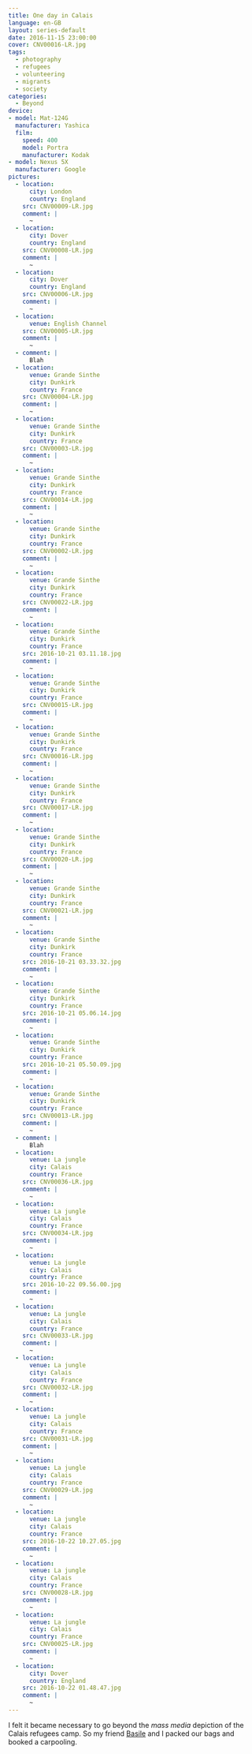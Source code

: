 ```yaml
---
title: One day in Calais
language: en-GB
layout: series-default
date: 2016-11-15 23:00:00
cover: CNV00016-LR.jpg
tags:
  - photography
  - refugees
  - volunteering
  - migrants
  - society
categories:
  - Beyond
device:
- model: Mat-124G
  manufacturer: Yashica
  film:
    speed: 400
    model: Portra
    manufacturer: Kodak
- model: Nexus 5X
  manufacturer: Google
pictures:
  - location:
      city: London
      country: England
    src: CNV00009-LR.jpg
    comment: |
      ~
  - location:
      city: Dover
      country: England
    src: CNV00008-LR.jpg
    comment: |
      ~
  - location:
      city: Dover
      country: England
    src: CNV00006-LR.jpg
    comment: |
      ~
  - location:
      venue: English Channel
    src: CNV00005-LR.jpg
    comment: |
      ~
  - comment: |
      Blah
  - location:
      venue: Grande Sinthe
      city: Dunkirk
      country: France
    src: CNV00004-LR.jpg
    comment: |
      ~
  - location:
      venue: Grande Sinthe
      city: Dunkirk
      country: France
    src: CNV00003-LR.jpg
    comment: |
      ~
  - location:
      venue: Grande Sinthe
      city: Dunkirk
      country: France
    src: CNV00014-LR.jpg
    comment: |
      ~
  - location:
      venue: Grande Sinthe
      city: Dunkirk
      country: France
    src: CNV00002-LR.jpg
    comment: |
      ~
  - location:
      venue: Grande Sinthe
      city: Dunkirk
      country: France
    src: CNV00022-LR.jpg
    comment: |
      ~
  - location:
      venue: Grande Sinthe
      city: Dunkirk
      country: France
    src: 2016-10-21 03.11.18.jpg
    comment: |
      ~
  - location:
      venue: Grande Sinthe
      city: Dunkirk
      country: France
    src: CNV00015-LR.jpg
    comment: |
      ~
  - location:
      venue: Grande Sinthe
      city: Dunkirk
      country: France
    src: CNV00016-LR.jpg
    comment: |
      ~
  - location:
      venue: Grande Sinthe
      city: Dunkirk
      country: France
    src: CNV00017-LR.jpg
    comment: |
      ~
  - location:
      venue: Grande Sinthe
      city: Dunkirk
      country: France
    src: CNV00020-LR.jpg
    comment: |
      ~
  - location:
      venue: Grande Sinthe
      city: Dunkirk
      country: France
    src: CNV00021-LR.jpg
    comment: |
      ~
  - location:
      venue: Grande Sinthe
      city: Dunkirk
      country: France
    src: 2016-10-21 03.33.32.jpg
    comment: |
      ~
  - location:
      venue: Grande Sinthe
      city: Dunkirk
      country: France
    src: 2016-10-21 05.06.14.jpg
    comment: |
      ~
  - location:
      venue: Grande Sinthe
      city: Dunkirk
      country: France
    src: 2016-10-21 05.50.09.jpg
    comment: |
      ~
  - location:
      venue: Grande Sinthe
      city: Dunkirk
      country: France
    src: CNV00013-LR.jpg
    comment: |
      ~
  - comment: |
      Blah
  - location:
      venue: La jungle
      city: Calais
      country: France
    src: CNV00036-LR.jpg
    comment: |
      ~
  - location:
      venue: La jungle
      city: Calais
      country: France
    src: CNV00034-LR.jpg
    comment: |
      ~
  - location:
      venue: La jungle
      city: Calais
      country: France
    src: 2016-10-22 09.56.00.jpg
    comment: |
      ~
  - location:
      venue: La jungle
      city: Calais
      country: France
    src: CNV00033-LR.jpg
    comment: |
      ~
  - location:
      venue: La jungle
      city: Calais
      country: France
    src: CNV00032-LR.jpg
    comment: |
      ~
  - location:
      venue: La jungle
      city: Calais
      country: France
    src: CNV00031-LR.jpg
    comment: |
      ~
  - location:
      venue: La jungle
      city: Calais
      country: France
    src: CNV00029-LR.jpg
    comment: |
      ~
  - location:
      venue: La jungle
      city: Calais
      country: France
    src: 2016-10-22 10.27.05.jpg
    comment: |
      ~
  - location:
      venue: La jungle
      city: Calais
      country: France
    src: CNV00028-LR.jpg
    comment: |
      ~
  - location:
      venue: La jungle
      city: Calais
      country: France
    src: CNV00025-LR.jpg
    comment: |
      ~
  - location:
      city: Dover
      country: England
    src: 2016-10-22 01.48.47.jpg
    comment: |
      ~
---
```


I felt it became necessary to go beyond the _mass media_ depiction of the Calais refugees camp. So my friend [Basile](https://basilesimon.fr) and I packed our bags and booked a carpooling.
